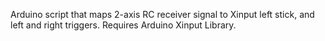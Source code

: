 Arduino script that maps 2-axis RC receiver signal to Xinput left stick, and left and right triggers. 
Requires Arduino Xinput Library.
